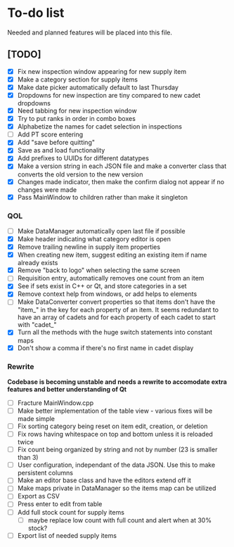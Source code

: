 # To-do list

Needed and planned features will be placed into this file.

## [TODO]
- [x] Fix new inspection window appearing for new supply item
- [x] Make a category section for supply items
- [x] Make date picker automatically default to last Thursday
- [x] Dropdowns for new inspection are tiny compared to new cadet dropdowns
- [x] Need tabbing for new inspection window
- [x] Try to put ranks in order in combo boxes
- [x] Alphabetize the names for cadet selection in inspections
- [ ] Add PT score entering
- [x] Add "save before quitting"
- [x] Save as and load functionality
- [x] Add prefixes to UUIDs for different datatypes
- [x] Make a version string in each JSON file and make a converter class that converts the old version to the new version
- [x] Changes made indicator, then make the confirm dialog not appear if no changes were made
- [x] Pass MainWindow to children rather than make it singleton

### QOL
- [ ] Make DataManager automatically open last file if possible
- [x] Make header indicating what category editor is open
- [x] Remove trailing newline in supply item properties
- [x] When creating new item, suggest editing an existing item if name already exists
- [x] Remove "back to logo" when selecting the same screen
- [ ] Requisition entry, automatically removes one count from an item
- [x] See if sets exist in C++ or Qt, and store categories in a set
- [x] Remove context help from windows, or add helps to elements
- [ ] Make DataConverter convert properties so that items don't have the "item_" in the key for each property of an item. It seems redundant to have an array of cadets and for each property of each cadet to start with "cadet_"
- [x] Turn all the methods with the huge switch statements into constant maps
- [x] Don't show a comma if there's no first name in cadet display

### Rewrite
**Codebase is becoming unstable and needs a rewrite to accomodate extra features and better understanding of Qt**
- [ ] Fracture MainWindow.cpp
- [ ] Make better implementation of the table view - various fixes will be made simple
- [ ] Fix sorting category being reset on item edit, creation, or deletion
- [ ] Fix rows having whitespace on top and bottom unless it is reloaded twice
- [ ] Fix count being organized by string and not by number (23 is smaller than 3)
- [ ] User configuration, independant of the data JSON. Use this to make persistent columns
- [ ] Make an editor base class and have the editors extend off it
- [ ] Make maps private in DataManager so the items map can be utilized
- [ ] Export as CSV
- [ ] Press enter to edit from table
- [ ] Add full stock count for supply items
	- [ ] maybe replace low count with full count and alert when at 30% stock?
- [ ] Export list of needed supply items
